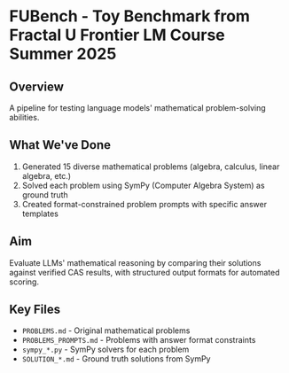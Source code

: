 # FUBench - Toy Benchmark from Fractal U Frontier LM Course Summer 2025

## Overview
A pipeline for testing language models' mathematical problem-solving abilities.

## What We've Done
1. Generated 15 diverse mathematical problems (algebra, calculus, linear algebra, etc.)
2. Solved each problem using SymPy (Computer Algebra System) as ground truth
3. Created format-constrained problem prompts with specific answer templates

## Aim
Evaluate LLMs' mathematical reasoning by comparing their solutions against verified CAS results, with structured output formats for automated scoring.

## Key Files
- `PROBLEMS.md` - Original mathematical problems
- `PROBLEMS_PROMPTS.md` - Problems with answer format constraints
- `sympy_*.py` - SymPy solvers for each problem
- `SOLUTION_*.md` - Ground truth solutions from SymPy
